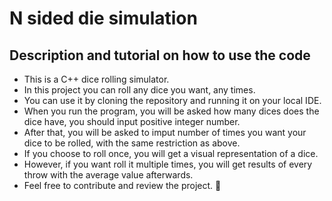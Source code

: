 # N sided die simulation

## Description and tutorial on how to use the code
- This is a C++ dice rolling simulator. 
- In this project you can roll any dice you want, any times.
- You can use it by cloning the repository and running it on your local IDE.
- When you run the program, you will be asked how many dices does the dice have, you should input positive integer number.
- After that, you will be asked to imput number of times you want your dice to be rolled, with the same restriction as above.
- If you choose to roll once, you will get a visual representation of a dice. 
- However, if you want roll it multiple times, you will get results of every throw with the average value afterwards. 
- Feel free to contribute and review the project. 🎲
